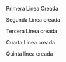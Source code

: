 Primera Linea Creada

Segunda Linea creada

Tercera Linea creada

Cuarta Linea creada

Quinta linea creada